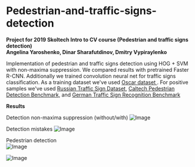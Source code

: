 # Pedestrian-and-traffic-signs-detection
<b>Project for 2019 Skoltech Intro to CV course (Pedestrian and traffic signs detection)<br>
Angelina Yaroshenko, Dinar Sharafutdinov, Dmitry Vypiraylenko</b>

Implementation of pedestrian and traffic signs detection using HOG + SVM with non-maxima suppression. We compared results with pretrained Faster R-CNN. Additionally we trained convolution neural net for traffic signs classification. As a training dataset we've used <a href="http://oscar.skoltech.ru/"> Oscar dataset </a>. For positive samples we've used <a href="http://graphics.cs.msu.ru/ru/node/1266">Russian Traffic Sign Dataset</a>, <a href="http://www.vision.caltech.edu/Image_Datasets/CaltechPedestrians/">Caltech Pedestrian Detection Benchmark</a>, and <a href="http://benchmark.ini.rub.de/">German Traffic Sign Recognition Benchmark</a>

<b>Results</b>

Detection non-maxima suppression (without/with)
![Image](https://github.com/dinarkino/Pedestrian-and-traffic-signs-detection/blob/master/images/det-non-maxima-suppr.JPG)

Detection mistakes
![Image](https://github.com/dinarkino/Pedestrian-and-traffic-signs-detection/blob/master/images/det-mist.JPG)

Pedestrian detection<br>
![Image](https://github.com/dinarkino/Pedestrian-and-traffic-signs-detection/blob/master/images/ped-detection.JPG)

![Image](https://github.com/dinarkino/Pedestrian-and-traffic-signs-detection/blob/master/images/gif_ppl.gif)





